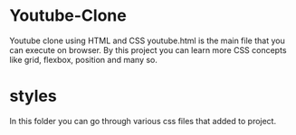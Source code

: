 # Youtube-Clone
Youtube clone using HTML and CSS
youtube.html is the main file that you can execute on browser. By this project you can learn more CSS concepts like grid, flexbox, position and many so.
# styles
In this folder you can go through various css files that added to project.


